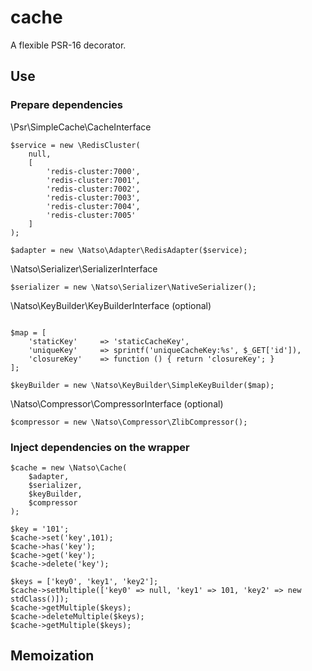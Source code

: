 # cache
A flexible PSR-16 decorator.

## Use

### Prepare dependencies
\Psr\SimpleCache\CacheInterface

```
$service = new \RedisCluster(
    null,
    [
        'redis-cluster:7000',
        'redis-cluster:7001',
        'redis-cluster:7002',
        'redis-cluster:7003',
        'redis-cluster:7004',
        'redis-cluster:7005'
    ]
);

$adapter = new \Natso\Adapter\RedisAdapter($service);
```

\Natso\Serializer\SerializerInterface
```
$serializer = new \Natso\Serializer\NativeSerializer();
``` 

\Natso\KeyBuilder\KeyBuilderInterface (optional)
```

$map = [
    'staticKey'     => 'staticCacheKey',
    'uniqueKey'     => sprintf('uniqueCacheKey:%s', $_GET['id']),
    'closureKey'    => function () { return 'closureKey'; }
];

$keyBuilder = new \Natso\KeyBuilder\SimpleKeyBuilder($map);
``` 

\Natso\Compressor\CompressorInterface (optional)
```
$compressor = new \Natso\Compressor\ZlibCompressor();
``` 
### Inject dependencies on the wrapper
```
$cache = new \Natso\Cache(
    $adapter,
    $serializer,
    $keyBuilder,
    $compressor
);

$key = '101';
$cache->set('key',101);
$cache->has('key');
$cache->get('key');
$cache->delete('key');

$keys = ['key0', 'key1', 'key2'];
$cache->setMultiple(['key0' => null, 'key1' => 101, 'key2' => new stdClass()]);
$cache->getMultiple($keys);
$cache->deleteMultiple($keys);
$cache->getMultiple($keys);

```

## Memoization